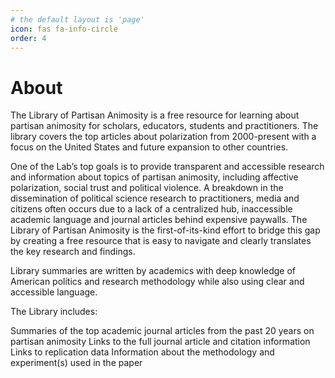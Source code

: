 ```yaml
---
# the default layout is 'page'
icon: fas fa-info-circle
order: 4
---
```


# About

The Library of Partisan Animosity is a free resource for learning about partisan animosity for scholars, educators, students and practitioners. The library covers the top articles about polarization from 2000-present with a focus on the United States and future expansion to other countries.

One of the Lab’s top goals is to provide transparent and accessible research and information about topics of partisan animosity, including affective polarization, social trust and political violence. A breakdown in the dissemination of political science research to practitioners, media and citizens often occurs due to a lack of a centralized hub, inaccessible academic language and journal articles behind expensive paywalls. The Library of Partisan Animosity is the first-of-its-kind effort to bridge this gap by creating a free resource that is easy to navigate and clearly translates the key research and findings. 

Library summaries are written by academics with deep knowledge of American politics and research methodology while also using clear and accessible language.

The Library includes: 

Summaries of the top academic journal articles from the past 20 years on partisan animosity 
Links to the full journal article and citation information 
Links to replication data 
Information about the methodology and experiment(s) used in the paper